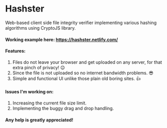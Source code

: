 # Hashster
Web-based client side file integrity verifier implementing various hashing algorithms using CryptoJS library.

#### Working example here: https://hashster.netlify.com/

#### Features:
1. Files do not leave your browser and get uploaded on any server, for that extra pinch of privacy! 😉
2. Since the file is not uploaded so no internet bandwidth problems. 😎
3. Simple and functional UI unlike those plain old boring sites. 👍

#### Issues I'm working on:
1. Increasing the current file size limit.
2. Implementing the buggy drag and drop handling.

#### Any help is greatly appreciated!
